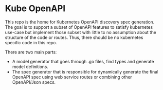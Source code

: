 # Kube OpenAPI

This repo is the home for Kubernetes OpenAPI discovery spec generation. The goal 
is to support a subset of OpenAPI features to satisfy kubernetes use-case but 
implement those subset with little to no assumption about the structure of the 
code or routes. Thus, there should be no kubernetes specific code in this repo. 


There are two main parts: 
 - A model generator that goes through .go files, find types and generate model 
definitions. 
 - The spec generator that is responsible for dynamically generate 
the final OpenAPI spec using web service routes or combining other 
OpenAPI/Json specs.
